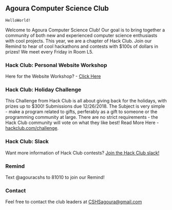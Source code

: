 ## Agoura Computer Science Club
`HelloWorld!`

Welcome to Agoura Computer Science Club!
Our goal is to bring together a community of both new and experienced computer science enthusiasts with cool projects.
This year, we are a chapter of Hack Club. Join our Remind to hear of cool hackathons and contests with $100s of dollars in prizes!
We meet every Friday in Room L5.

### Hack Club: Personal Website Workshop
Here for the Website Workshop?  - [Click Here](https://www.w3schools.com/html/tryit.asp?filename=tryhtml_basic)

### Hack Club: Holiday Challenge
This Challenge from Hack Club is all about giving back for the holidays, with prizes up to $300!
Submissions due 12/26/2018.
The Subject is very simple - make a program related to gifts, perferably as a gift to someone or the programming community at large.
There are no strict requirements - the Hack Club community will vote on what they like best!
Read More Here - [hackclub.com/challenge](https://hackclub.com/challenge).

### Hack Club: Slack
Want more information of Hack Club contests? [Join the Hack Club slack!](https://hackclub.com/slack_invite/)

### Remind
Text @agouracshs to 81010 to join our Remind!

### Contact
Feel free to contact the club leaders at CSHSagoura@gmail.com
